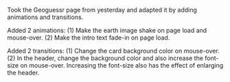 Took the Geoguessr page from yesterday and adapted it by adding animations and transitions.

Added 2 animations:
(1) Make the earth image shake on page load and mouse-over.
(2) Make the intro text fade-in on page load.

Added 2 transitions:
(1) Change the card background color on mouse-over.
(2) In the header, change the background color and also increase the font-size on mouse-over. Increasing the font-size also has the effect of enlarging the header. 
